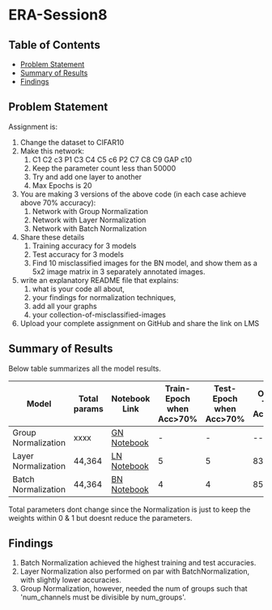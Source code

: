 # ERA-Session8

## Table of Contents
- [Problem Statement](#problem-statement)
- [Summary of Results](#summary-of-results)
- [Findings](#findings)

## Problem Statement
Assignment is:  
  
1. Change the dataset to CIFAR10  
2. Make this network:  
    1. C1 C2 c3 P1 C3 C4 C5 c6 P2 C7 C8 C9 GAP c10  
    2. Keep the parameter count less than 50000  
    3. Try and add one layer to another  
    4. Max Epochs is 20  
3. You are making 3 versions of the above code (in each case achieve above 70% accuracy):  
    1. Network with Group Normalization  
    2. Network with Layer Normalization  
    3. Network with Batch Normalization  
4. Share these details  
    1. Training accuracy for 3 models  
    2. Test accuracy for 3 models  
    3. Find 10 misclassified images for the BN model, and show them as a 5x2 image matrix in 3 separately annotated images.  
5. write an explanatory README file that explains:
    1. what is your code all about,
    2. your findings for normalization techniques,
    3. add all your graphs
    4. your collection-of-misclassified-images 
6. Upload your complete assignment on GitHub and share the link on LMS

## Summary of Results

Below table summarizes all the model results. 

| Model | Total params | Notebook Link | Train-Epoch when Acc>70% | Test-Epoch when Acc>70% | Overall Train Accuracy | Overall Test Accuracy |
|-------|--------------|---------------|-------------------|---------------|---------------------|-----------------|
| Group Normalization | xxxx | [GN Notebook](./xxxxxxxxx.ipynb) | - | - | --- % | --- % |
| Layer Normalization | 44,364 | [LN Notebook](./ERA1_S8_CIFAR10_LN.ipynb) | 5 | 5 | 83.11% | 77.04% |
| Batch Normalization | 44,364 | [BN Notebook](./ERA1_S8_CIFAR10_BN.ipynb) | 4 | 4 | 85.31% | 77.44% |

Total parameters dont change since the Normalization is just to keep the weights within 0 & 1 but doesnt reduce the parameters.
## Findings
1. Batch Normalization achieved the highest training and test accuracies.
2. Layer Normalization also performed on par with BatchNormalization, with slightly lower accuracies.
3. Group Normalization, however, needed the num of groups such that 'num_channels must be divisible by num_groups'.
